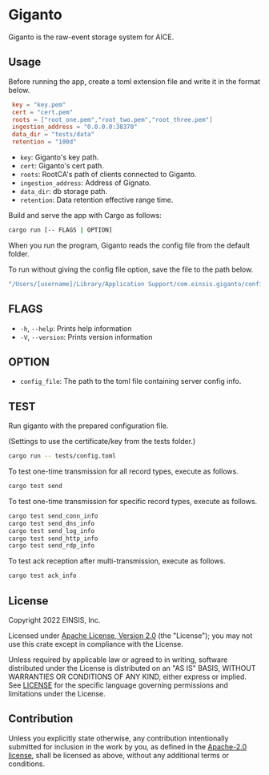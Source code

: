 # Giganto

Giganto is the raw-event storage system for AICE.

## Usage

Before running the app, create a toml extension file and write it in the format below.

```toml
 key = "key.pem"
 cert = "cert.pem"
 roots = ["root_one.pem","root_two.pem","root_three.pem"]
 ingestion_address = "0.0.0.0:38370"
 data_dir = "tests/data"
 retention = "100d"
```

* `key`: Giganto's key path.
* `cert`: Giganto's cert path.
* `roots`: RootCA's path of clients connected to Giganto.
* `ingestion_address`: Address of Gignato.
* `data_dir`: db storage path.
* `retention`: Data retention effective range time.

Build and serve the app with Cargo as follows:

```sh
cargo run [-- FLAGS | OPTION]
```

When you run the program, Giganto reads the config file from the default folder.

To run without giving the config file option, save the file to the path below.

```sh
"/Users/[username]/Library/Application Support/com.einsis.giganto/config.toml"
```

## FLAGS

* `-h`, `--help`: Prints help information
* `-V`, `--version`: Prints version information

## OPTION

* `config_file`: The path to the toml file containing server config info.

## TEST

Run giganto with the prepared configuration file.

(Settings to use the certificate/key from the tests folder.)

```sh
cargo run -- tests/config.toml
```

To test one-time transmission for all record types, execute as follows.

```sh
cargo test send
```

To test one-time transmission for specific record types, execute as follows.

```sh
cargo test send_conn_info
cargo test send_dns_info
cargo test send_log_info
cargo test send_http_info
cargo test send_rdp_info
```

To test ack reception after multi-transmission, execute as follows.

```sh
cargo test ack_info
```

## License

Copyright 2022 EINSIS, Inc.

Licensed under [Apache License, Version 2.0][apache-license] (the "License");
you may not use this crate except in compliance with the License.

Unless required by applicable law or agreed to in writing, software distributed
under the License is distributed on an "AS IS" BASIS, WITHOUT WARRANTIES OR
CONDITIONS OF ANY KIND, either express or implied. See [LICENSE](LICENSE) for
the specific language governing permissions and limitations under the License.

## Contribution

Unless you explicitly state otherwise, any contribution intentionally submitted
for inclusion in the work by you, as defined in the [Apache-2.0
license][apache-license], shall be licensed as above, without any additional
terms or conditions.

[apache-license]: http://www.apache.org/licenses/LICENSE-2.0
